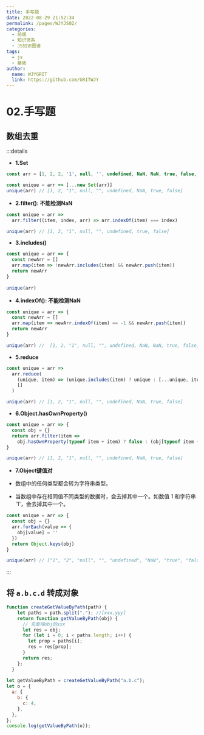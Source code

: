 ```yaml
---
title: 手写题  
date: 2022-08-29 21:52:34  
permalink: /pages/WJYJS02/  
categories:
  - 前端
  - 知识体系
  - JS知识图谱
tags:
  - js
  - 基础
author:  
  name: WJYGRIT   
  link: https://github.com/GRITWJY
---
```


# 02.手写题

## 数组去重

:::details

- **1.Set**
```javascript
const arr = [1, 2, 2, '1', null, '', undefined, NaN, NaN, true, false, null, true, false]

const unique = arr => [...new Set(arr)]
unique(arr) // [1, 2, "1", null, "", undefined, NaN, true, false]
```


- **2.filter(): 不能检测NaN**
```javascript
const unique = arr => 
  arr.filter((item, index, arr) => arr.indexOf(item) === index)

unique(arr) // [1, 2, "1", null, "", undefined, true, false]
```

- **3.includes()**

```javascript
const unique = arr => {
  const newArr = []
  arr.map(item => !newArr.includes(item) && newArr.push(item))
  return newArr
}
  
unique(arr) 
```


- **4.indexOf(): 不能检测NaN**
```javascript
const unique = arr => {
  const newArr = []
  arr.map(item => newArr.indexOf(item) == -1 && newArr.push(item))
  return newArr
}

unique(arr) //  [1, 2, "1", null, "", undefined, NaN, NaN, true, false]
```

- **5.reduce**
```javascript
const unique = arr =>
  arr.reduce(
    (unique, item) => (unique.includes(item) ? unique : [...unique, item]),
    []
  )

unique(arr) // [1, 2, "1", null, "", undefined, NaN, true, false]
```


- **6.Object.hasOwnProperty()**
```javascript
const unique = arr => {
  const obj = {}
  return arr.filter(item =>
    obj.hasOwnProperty(typeof item + item) ? false : (obj[typeof item + item] = true))
}

unique(arr) // [1, 2, "1", null, "", undefined, NaN, true, false]
```

- **7.Object键值对**
  
- 数组中的任何类型都会转为字符串类型。
  
- 当数组中存在相同值不同类型的数据时，会去掉其中一个。如数值 1 和字符串 '1'，会去掉其中一个。
```javascript
const unique = arr => {
  const obj = {}
  arr.forEach(value => {
    obj[value] = ''
  })
  return Object.keys(obj)
}

unique(arr) // ["1", "2", "null", "", "undefined", "NaN", "true", "false"]
```

:::

## 将 `a.b.c.d` 转成对象

```javascript
function createGetValueByPath(path) {
    let paths = path.split("."); //[xxx,yyy]
    return function getValueByPath(obj) {
      // 先取得obj的xxx
      let res = obj;
      for (let i = 0; i < paths.length; i++) {
        let prop = paths[i];
        res = res[prop];
      }
      return res;
    };
  }
  
let getValueByPath = createGetValueByPath("a.b.c");
let o = {
  a: {
    b: {
      c: 4,
    },
  },
};
console.log(getValueByPath(o));
```
